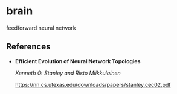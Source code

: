 # brain

feedforward neural network

## References

- **Efficient Evolution of Neural Network Topologies**

  _Kenneth O. Stanley and Risto Miikkulainen_

  https://nn.cs.utexas.edu/downloads/papers/stanley.cec02.pdf

